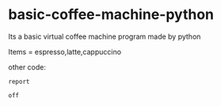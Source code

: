 # basic-coffee-machine-python
Its a basic virtual coffee machine program made by python 


Items = espresso,latte,cappuccino


other code:

    report
  
    off
